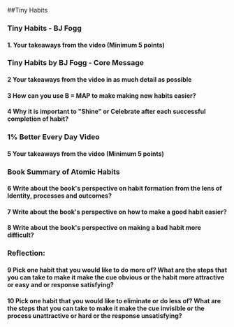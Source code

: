 ##Tiny Habits

### Tiny Habits - BJ Fogg
#### 1. Your takeaways from the video (Minimum 5 points)

### Tiny Habits by BJ Fogg - Core Message
#### 2 Your takeaways from the video in as much detail as possible
#### 3 How can you use B = MAP to make making new habits easier?
#### 4 Why it is important to "Shine" or Celebrate after each successful completion of habit?
### 1% Better Every Day Video
#### 5 Your takeaways from the video (Minimum 5 points)

### Book Summary of Atomic Habits
####  6 Write about the book's perspective on habit formation from the lens of Identity, processes and outcomes?
#### 7 Write about the book's perspective on how to make a good habit easier?

#### 8 Write about the book's perspective on making a bad habit more difficult?

### Reflection:
#### 9 Pick one habit that you would like to do more of? What are the steps that you can take to make it make the cue obvious or the habit more attractive or easy and or response satisfying?
#### 10 Pick one habit that you would like to eliminate or do less of? What are the steps that you can take to make it make the cue invisible or the process unattractive or hard or the response unsatisfying?
